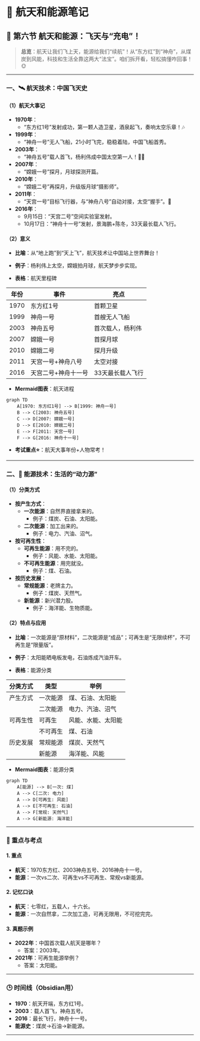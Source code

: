 # 📜 航天和能源笔记

## 🚀 第六节 航天和能源：飞天与“充电”！

> **总览**：航天让我们飞上天，能源给我们“续航”！从“东方红”到“神舟”，从煤炭到风能，科技和生活全靠这两大“法宝”。咱们拆开看，轻松搞懂咋回事！🌞

---

### 一、🛰️ 航天技术：中国飞天史

#### （1）航天大事记
- **1970年**：  
  - “东方红1号”发射成功，第一颗人造卫星，酒泉起飞，奏响太空乐章！🎶  
- **1999年**：  
  - “神舟一号”无人飞船，21小时飞完，稳稳着陆，中国飞船首秀。  
- **2003年**：  
  - “神舟五号”载人首飞，杨利伟成中国太空第一人！👨‍🚀  
- **2007年**：  
  - “嫦娥一号”探月，月球探测开篇。  
- **2010年**：  
  - “嫦娥二号”再探月，升级版月球“摄影师”。  
- **2011年**：  
  - “天宫一号”目标飞行器，与“神舟八号”自动对接，太空“握手”。🤝  
- **2016年**：  
  - 9月15日：“天宫二号”空间实验室发射。  
  - 10月17日：“神舟十一号”发射，景海鹏+陈冬，33天最长载人飞行。  

#### （2）意义
- **比喻**：从“地上跑”到“天上飞”，航天技术让中国站上世界舞台！  
- **例子**：杨利伟上太空，嫦娥拍月球，航天梦步步实现。

- **表格**：航天里程碑

| 年份  | 事件                     | 亮点                   |
|-------|-------------------------|-----------------------|
| 1970  | 东方红1号              | 首颗卫星              |
| 1999  | 神舟一号               | 首艘无人飞船          |
| 2003  | 神舟五号               | 首次载人，杨利伟      |
| 2007  | 嫦娥一号               | 首探月球             |
| 2010  | 嫦娥二号               | 探月升级             |
| 2011  | 天宫一号+神舟八号      | 太空对接             |
| 2016  | 天宫二号+神舟十一号    | 33天最长载人飞行     |

- **Mermaid图表**：航天进程
```mermaid
graph TD
    A[1970: 东方红1号] --> B[1999: 神舟一号]
    B --> C[2003: 神舟五号]
    C --> D[2007: 嫦娥一号]
    D --> E[2010: 嫦娥二号]
    E --> F[2011: 天宫一号]
    F --> G[2016: 神舟十一号]
```

- **考试重点⭐**：航天大事年份+人物常考！

---

### 二、🔋 能源技术：生活的“动力源”

#### （1）分类方式
- **按产生方式**：  
  - **一次能源**：自然界直接拿来的。  
    - 例子：煤炭、石油、太阳能。  
  - **二次能源**：加工出来的。  
    - 例子：电力、汽油、沼气。  
- **按可再生性**：  
  - **可再生能源**：用不完的。  
    - 例子：风能、水能、太阳能。  
  - **不可再生能源**：用完就没。  
    - 例子：煤、石油。  
- **按历史发展**：  
  - **常规能源**：老牌主力。  
    - 例子：煤炭、天然气。  
  - **新能源**：新兴潜力股。  
    - 例子：海洋能、生物质能。  

#### （2）特点与应用
- **比喻**：一次能源是“原材料”，二次能源是“成品”；可再生是“无限续杯”，不可再生是“限量版”。  
- **例子**：太阳能晒电板发电，石油炼成汽油开车。

- **表格**：能源分类

| 分类方式   | 类型         | 举例                   |
|------------|-------------|-----------------------|
| 产生方式   | 一次能源     | 煤、石油、太阳能      |
|            | 二次能源     | 电力、汽油、沼气      |
| 可再生性   | 可再生       | 风能、水能、太阳能    |
|            | 不可再生     | 煤、石油              |
| 历史发展   | 常规能源     | 煤炭、天然气          |
|            | 新能源       | 海洋能、风能          |

- **Mermaid图表**：能源分类
```mermaid
graph TD
    A[能源] --> B[一次: 煤]
    A --> C[二次: 电力]
    A --> D[可再生: 风能]
    A --> E[不可再生: 石油]
    A --> F[常规: 天然气]
    A --> G[新能源: 海洋能]
```

---

### 🌟 重点与考点
#### 1. 重点
- **航天**：1970东方红、2003神舟五号、2016神舟十一号。  
- **能源**：一次vs二次、可再生vs不可再生、常规vs新能源。

#### 2. 记忆口诀
- **航天**：七零红，五载人，十六长。  
- **能源**：一次自然拿，二次加工造，可再无限用，不可挖完完。

#### 3. 真题示例
- **2022年**：中国首次载人航天是哪年？  
  - 答案：2003年。  
- **2021年**：可再生能源举例？  
  - 答案：太阳能。

---

### 🕒 时间线（Obsidian用）
- **1970**：航天开端，东方红1号。  
- **2003**：载人首飞，神舟五号。  
- **2016**：最长飞行，神舟十一号。  
- **能源史**：煤炭→石油→新能源。

---
